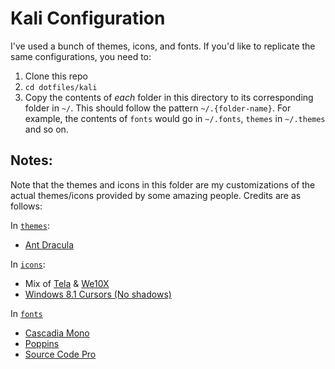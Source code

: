 # Kali Configuration

I've used a bunch of themes, icons, and fonts. If you'd like to replicate
the same configurations, you need to:
1. Clone this repo
2. `cd dotfiles/kali`
3. Copy the contents of *each* folder in this directory to its corresponding folder in `~/`. This should follow the pattern `~/.{folder-name}`. For example, the contents of `fonts` would go in `~/.fonts`, `themes` in `~/.themes` and so on.


## Notes:
Note that the themes and icons in this folder are my customizations of the actual themes/icons provided by some amazing people.
Credits are as follows:

In [`themes`](themes):
* [Ant Dracula](https://www.pling.com/p/1099856/)

In [`icons`](icons):
* Mix of [Tela](https://www.pling.com/p/1279924/) & [We10X](https://www.pling.com/p/1366371)
* [Windows 8.1 Cursors (No shadows)](https://www.pling.com/p/1084938/)

In [`fonts`](fonts)
* [Cascadia Mono](https://github.com/microsoft/cascadia-code)
* [Poppins](https://fonts.google.com/specimen/Poppins)
* [Source Code Pro](https://fonts.google.com/specimen/Source+Code+Pro)


